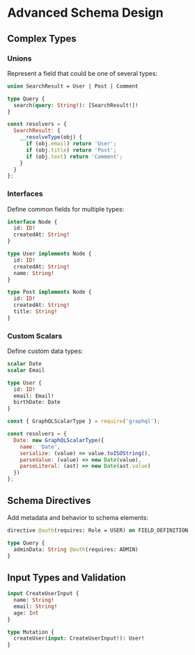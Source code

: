 # Advanced Schema Design

## Complex Types

### Unions
Represent a field that could be one of several types:

```graphql
union SearchResult = User | Post | Comment

type Query {
  search(query: String!): [SearchResult!]!
}
```

```javascript
const resolvers = {
  SearchResult: {
    __resolveType(obj) {
      if (obj.email) return 'User';
      if (obj.title) return 'Post';
      if (obj.text) return 'Comment';
    }
  }
};
```

### Interfaces
Define common fields for multiple types:

```graphql
interface Node {
  id: ID!
  createdAt: String!
}

type User implements Node {
  id: ID!
  createdAt: String!
  name: String!
}

type Post implements Node {
  id: ID!
  createdAt: String!
  title: String!
}
```

### Custom Scalars
Define custom data types:

```graphql
scalar Date
scalar Email

type User {
  id: ID!
  email: Email!
  birthDate: Date
}
```

```javascript
const { GraphQLScalarType } = require('graphql');

const resolvers = {
  Date: new GraphQLScalarType({
    name: 'Date',
    serialize: (value) => value.toISOString(),
    parseValue: (value) => new Date(value),
    parseLiteral: (ast) => new Date(ast.value)
  })
};
```

## Schema Directives
Add metadata and behavior to schema elements:

```graphql
directive @auth(requires: Role = USER) on FIELD_DEFINITION

type Query {
  adminData: String @auth(requires: ADMIN)
}
```

## Input Types and Validation

```graphql
input CreateUserInput {
  name: String!
  email: String!
  age: Int
}

type Mutation {
  createUser(input: CreateUserInput!): User!
}
```
